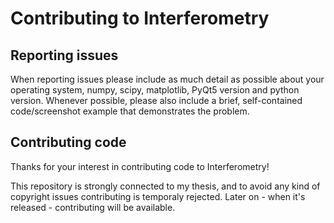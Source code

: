 # Contributing to Interferometry

## Reporting issues

When reporting issues please include as much detail as possible about your
operating system, numpy, scipy, matplotlib, PyQt5 version and python version. Whenever possible,
please also include a brief, self-contained code/screenshot example that demonstrates the problem.


## Contributing code 

Thanks for your interest in contributing code to Interferometry!

This repository is strongly connected to my thesis, and to avoid any kind of copyright issues contributing is temporaly rejected.
Later on - when it's released - contributing will be available.

